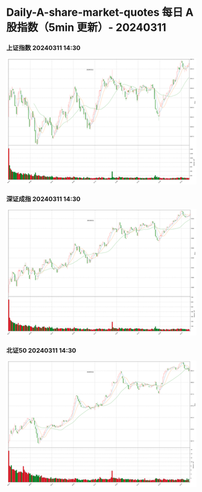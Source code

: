 
# Daily-A-share-market-quotes 每日 A 股指数（5min 更新）- 20240311

### 上证指数 20240311 14:30
![](./fig/2024/3/20240311-sh000001.png)

### 深证成指 20240311 14:30
![](./fig/2024/3/20240311-sz399001.png)

### 北证50 20240311 14:30
![](./fig/2024/3/20240311-bj899050.png)
